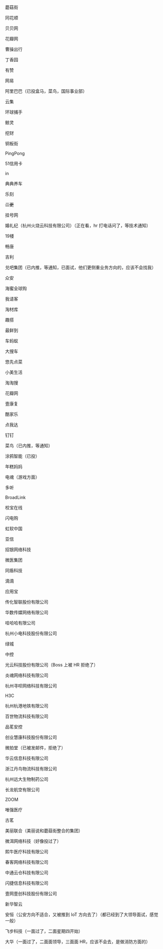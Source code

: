 蘑菇街

同花顺

贝贝网

花瓣网

曹操出行

丁香园

有赞

网易

阿里巴巴（已投盒马，菜鸟，国际事业部）

云集

环球捕手

鲸灵

挖财

铜板街

PingPong

51信用卡

in

典典养车

乐刻

~~二更~~

挂号网

婚礼纪（杭州火烧云科技有限公司）（正在看，hr 打电话问了，等技术通知）

19楼

畅唐

吉利

兑吧集团（已内推，等通知，已面试，他们更侧重业务方向的，应该不会找我）

众安

海蜜全球购

我请客

淘材库

趣搭

最鲜到

车蚂蚁

大搜车

悠先点菜

小美生活

淘淘搜

花瓣网

壹康复

酷家乐

点我达

钉钉

菜鸟（已内推，等通知）

涂鸦智能（已投）

年糕妈妈

电魂（游戏方面）

多听

BroadLink

校宝在线

闪电购

虹软中国

亚信

招银网络科技

微医集团

同盾科技

滴滴

应用宝

传化智联股份有限公司

华数传媒网络有限公司

哇哈哈有限公司

杭州小电科技股份有限公司

绿城

中控

光云科技股份有限公司（Boss 上被 HR 拒绝了）

炎魂网络科技有限公司

杭州寻呗网络科技有限公司

H3C

杭州杭港地铁有限公司

百世物流科技有限公司

品茗安控

创业慧康科技股份有限公司

微拍堂（已被发邮件，拒绝了）

华云信息科技有限公司

浙江丹鸟物流科技有限公司

杭州远大生物制药公司

长龙航空有限公司

ZOOM

唯强医疗

古茗

美丽联合（美丽说和蘑菇街整合的集团）

微洱网络科技（好像投过了）

熙牛医疗科技有限公司

春客网络科技有限公司

中通云仓科技有限公司

闪捷信息科技有限公司

壹网壹创科技股份有限公司

新华智云

安恒（公安方向不适合，又被推到 IoT 方向去了）（都已经到了大领导面试，感觉一般）

飞步科技（一面过了，二面星期四开始）

大华（一面过了，二面面领导，三面面 HR，应该不会去，是做消防方面的）